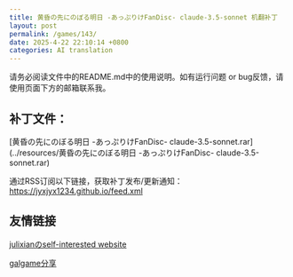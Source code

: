 ```yaml
---
title: 黄昏の先にのぼる明日 -あっぷりけFanDisc- claude-3.5-sonnet 机翻补丁
layout: post
permalink: /games/143/
date: 2025-4-22 22:10:14 +0800
categories: AI translation
---
```



请务必阅读文件中的README.md中的使用说明。如有运行问题 or bug反馈，请使用页面下方的邮箱联系我。



## 补丁文件：

[黄昏の先にのぼる明日 -あっぷりけFanDisc- claude-3.5-sonnet.rar](../resources/黄昏の先にのぼる明日 -あっぷりけFanDisc- claude-3.5-sonnet.rar)

 

通过RSS订阅以下链接，获取补丁发布/更新通知：https://jyxjyx1234.github.io/feed.xml

## 友情链接

[julixianのself-interested website](https://julixian-siw.worldsystem.top/) 

[galgame分享](https://t.me/galgpt)